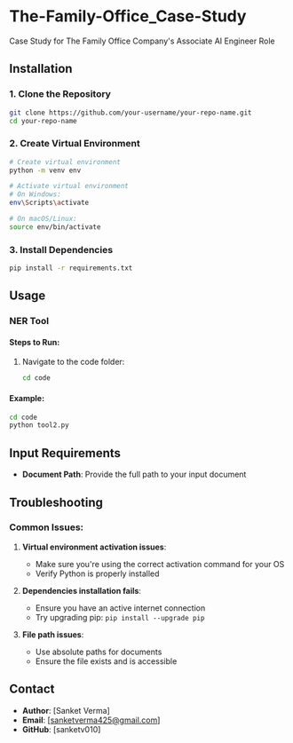 # The-Family-Office_Case-Study

Case Study for The Family Office Company's Associate AI Engineer Role

## Installation

### 1. Clone the Repository

```bash
git clone https://github.com/your-username/your-repo-name.git
cd your-repo-name
```

### 2. Create Virtual Environment

```bash
# Create virtual environment
python -m venv env

# Activate virtual environment
# On Windows:
env\Scripts\activate

# On macOS/Linux:
source env/bin/activate
```

### 3. Install Dependencies

```bash
pip install -r requirements.txt
```

## Usage

### NER Tool

#### Steps to Run:

1. Navigate to the code folder:
   ```bash
   cd code
   ```

#### Example:
```bash
cd code
python tool2.py
```

## Input Requirements

- **Document Path**: Provide the full path to your input document

## Troubleshooting

### Common Issues:

1. **Virtual environment activation issues**:
   - Make sure you're using the correct activation command for your OS
   - Verify Python is properly installed

2. **Dependencies installation fails**:
   - Ensure you have an active internet connection
   - Try upgrading pip: `pip install --upgrade pip`

3. **File path issues**:
   - Use absolute paths for documents
   - Ensure the file exists and is accessible


## Contact

- **Author**: [Sanket Verma]
- **Email**: [sanketverma425@gmail.com]
- **GitHub**: [sanketv010]
